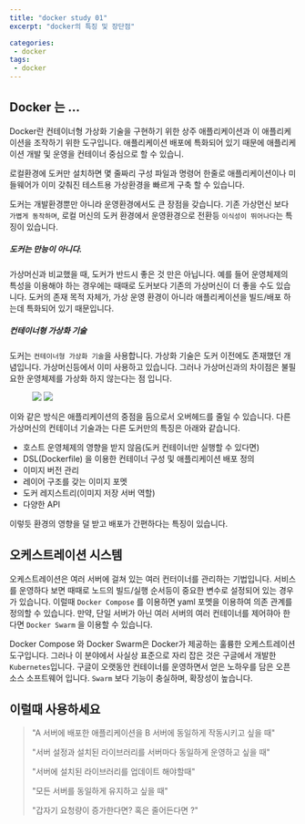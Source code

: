 ```yaml
---
title: "docker study 01"
excerpt: "docker의 특징 및 장단점"

categories:
 - docker
tags:
 - docker
---
```




## Docker 는 ...

Docker란 컨테이너형 가상화 기술을 구현하기 위한 상주 애플리케이션과 이 애플리케이션을 조작하기 위한 도구입니다. 애플리케이션 배포에 특화되어 있기 때문에 애플리케이션 개발 및 운영을 컨테이너 중심으로 할 수 있습니.



로컬환경에 도커만 설치하면 몇 줄짜리 구성 파일과 명령어 한줄로 애플리케이션이나 미들웨어가 이미 갖춰진 테스트용 가상환경을 빠르게 구축 할 수 있습니다. 



도커는 개발환경뿐만 아니라 운영환경에서도 큰 장점을 갖습니다. 기존 가상먼신 보다 `가볍게 동작하며`, 로컬 머신의 도커 환경에서 운영환경으로 전환등 `이식성이 뛰어나다`는 특징이 있습니다.



##### 도커는 만능이 아니다.

가상머신과 비교했을 때, 도커가 반드시 좋은 것 만은 아닙니다. 예를 들어 운영체제의 특성을 이용해야 하는 경우에는 때때로 도커보다 기존의 가상머신이 더 좋을 수도 있습니다. 도커의 존재 목적 자체가, 가상 운영 환경이 아니라 애플리케이션을 빌드/배포 하는데 특화되어 있기 때문입니다.



##### 컨테이너형 가상화 기술

도커는 `컨테이너형 가상화 기술`을 사용합니다. 가상화 기술은 도커 이전에도 존재했던 개념입니다. 가상머신등에서 이미 사용하고 있습니다. 그러나 가상머신과의 차이점은 불필요한 운영체제를 가상화 하지 않는다는 점 입니다.

<figure class="half">
 <img src="{{site.baseurl}}/assets/img/container_image.png">
 <img src="{{site.baseurl}}/assets/img/docker_image.png">
</figure>





이와 같은 방식은 애플리케이션의 중점을 둠으로서 오버헤드를 줄일 수 있습니다. 다른 가상머신의 컨테이너 기술과는 다른 도커만의 특징은 아래와 같습니다.

- 호스트 운영체제의 영향을 받지 않음(도커 컨테이너만 실행할 수 있다면)
- DSL(Dockerfile) 을 이용한 컨테이너 구성 및 애플리케이션 배포 정의
- 이미지 버전 관리
- 레이어 구조를 갖는 이미지 포멧
- 도커 레지스트리(이미지 저장 서버 역할)
- 다양한 API

이렇듯 환경의 영향을 덜 받고 배포가 간편하다는 특징이 있습니다. 



## 오케스트레이션 시스템

오케스트레이션은 여러 서버에 걸쳐 있는 여러 컨터이너를 관리하는 기법입니다. 서비스를 운영하다 보면 때때로 노드의 빌드/실행 순서등이 중요한 변수로 설정되어 있는 경우가 있습니다. 이럴때 `Docker Compose` 를 이용하면 yaml 포멧을 이용하여 의존 관계를 정의할 수 있습니다. 만약, 단일 서버가 아닌 여러 서버의 여러 컨테이너를 제어햐아 한다면 `Docker Swarm`  을 이용할 수 있습니다.



Docker Compose 와 Docker Swarm은 Docker가 제공하는 훌륭한 오케스트레이션 도구입니다. 그러나 이 분야에서 사실상 표준으로 자리 잡은 것은 구글에서 개발한 `Kubernetes`입니다. 구글이 오랫동안 컨테이너를 운영하면서 얻은 노하우를 담은 오픈소스 소프트웨어 입니다. `Swarm` 보다 기능이 충실하며, 확장성이 높습니다.



## 이럴때 사용하세요

> "A 서버에 배포한 애플리케이션을 B 서버에 동일하게 작동시키고 싶을 때"
>
> "서버 설정과 설치된 라이브러리를 서버마다 동일하게 운영하고 싶을 때"
>
> "서버에 설치된 라이브러리를 업데이트 해야할때"
>
> "모든 서버를 동일하게 유지하고 싶을 때"
>
> "갑자기 요청량이 증가한다면? 혹은 줄어든다면 ?"

